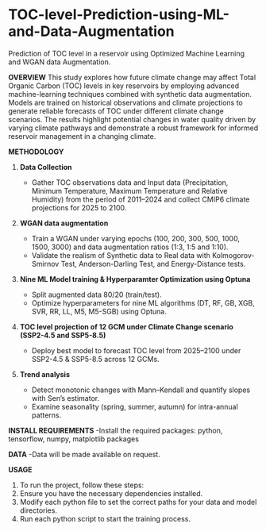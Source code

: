 # TOC-level-Prediction-using-ML-and-Data-Augmentation
Prediction of TOC level in a reservoir using Optimized Machine Learning and WGAN data Augmentation. 

**OVERVIEW**
This study explores how future climate change may affect Total Organic Carbon (TOC) levels in key reservoirs by employing advanced machine-learning techniques combined with synthetic data augmentation. Models are trained on historical observations and climate projections to generate reliable forecasts of TOC under different climate change scenarios. The results highlight potential changes in water quality driven by varying climate pathways and demonstrate a robust framework for informed reservoir management in a changing climate.

**METHODOLOGY**
1. **Data Collection**  
   - Gather TOC observations data and Input data (Precipitation, Minimum Temperature, Maximum Temperature and Relative Humidity) from the period of 2011–2024 and collect CMIP6 climate projections for 2025 to 2100.   

2. **WGAN data augmentation**  
   - Train a WGAN under varying epochs (100, 200, 300, 500, 1000, 1500, 3000) and data augmentation ratios (1:3, 1:5 and 1:10).  
   - Validate the realism of Synthetic data to Real data with Kolmogorov-Smirnov Test, Anderson-Darling Test, and Energy-Distance tests.

3. **Nine ML Model training & Hyperparamter Optimization using Optuna**  
   - Split augmented data 80/20 (train/test).  
   - Optimize hyperparameters for nine ML algorithms (DT, RF, GB, XGB, SVR, RR, LL, M5, M5-SGB) using Optuna.

4. **TOC level projection of 12 GCM under Climate Change scenario (SSP2-4.5 and SSP5-8.5)**  
   - Deploy best model to forecast TOC level from 2025–2100 under SSP2-4.5 & SSP5-8.5 across 12 GCMs.

5. **Trend analysis**  
   - Detect monotonic changes with Mann–Kendall and quantify slopes with Sen’s estimator.  
   - Examine seasonality (spring, summer, autumn) for intra-annual patterns.

**INSTALL REQUIREMENTS**
-Install the required packages: python, tensorflow, numpy, matplotlib packages

**DATA**
-Data will be made available on request. 

**USAGE**
1. To run the project, follow these steps:
2. Ensure you have the necessary dependencies installed.
3. Modify each python file to set the correct paths for your data and model directories.
4. Run each python script to start the training process.
